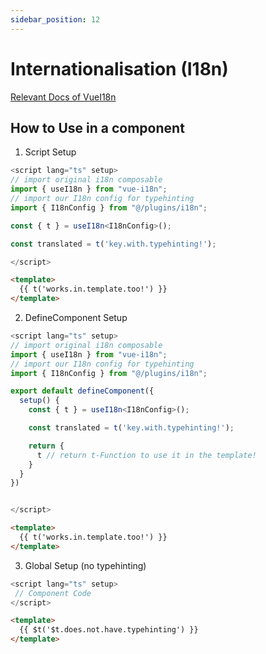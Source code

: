 ```yaml
---
sidebar_position: 12
---
```

# Internationalisation (I18n)

[Relevant Docs of VueI18n](https://vue-i18n.intlify.dev/guide/advanced/typescript.html#typescript-support)

## How to Use in a component

1. Script Setup

```ts
<script lang="ts" setup>
// import original i18n composable 
import { useI18n } from "vue-i18n";
// import our I18n config for typehinting
import { I18nConfig } from "@/plugins/i18n";

const { t } = useI18n<I18nConfig>();

const translated = t('key.with.typehinting!');

</script>

```

```html
<template>
  {{ t('works.in.template.too!') }}
</template>

```


2. DefineComponent Setup

```ts
<script lang="ts" setup>
// import original i18n composable 
import { useI18n } from "vue-i18n";
// import our I18n config for typehinting
import { I18nConfig } from "@/plugins/i18n";

export default defineComponent({
  setup() {
    const { t } = useI18n<I18nConfig>();

    const translated = t('key.with.typehinting!');

    return {
      t // return t-Function to use it in the template!
    }
  }
})


</script>
```

```html
<template>
  {{ t('works.in.template.too!') }}
</template>

```

3. Global Setup (no typehinting)

```ts
<script lang="ts" setup>
 // Component Code
</script>
```

```html
<template>
  {{ $t('$t.does.not.have.typehinting') }}
</template>

```

